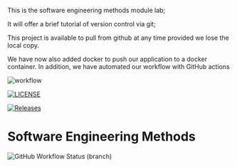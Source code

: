 This is the software engineering methods module lab;

It will offer a brief tutorial of version control via git;

This project is available to pull from github at any time provided we lose the local copy.

We have now also added docker to push our application to a docker container. In addition, we have automated our workflow with GitHub actions 

![workflow](https://github.com/justinwylie033/sem/actions/workflows/main.yml/badge.svg)

[![LICENSE](https://img.shields.io/github/license/justinwylie033/sem.svg?style=flat-square)](https://github.com/<github-username>/sem/blob/master/LICENSE)

[![Releases](https://img.shields.io/github/release/justinwylie033/sem/all.svg?style=flat-square)](https://github.com/justinwylie033/sem/releases)

# Software Engineering Methods
![GitHub Workflow Status (branch)](https://img.shields.io/github/workflow/status/justinwylie033/sem/main.yml/develop?style=flat-square)